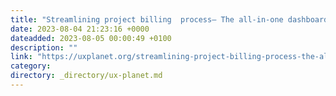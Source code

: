 ```yaml
---
title: "Streamlining project billing  process— The all-in-one dashboard"
date: 2023-08-04 21:23:16 +0000
dateadded: 2023-08-05 00:00:49 +0100
description: ""
link: "https://uxplanet.org/streamlining-project-billing-process-the-all-in-one-dashboard-3a85731b2604?source=rss----819cc2aaeee0---4"
category:
directory: _directory/ux-planet.md
---
```

